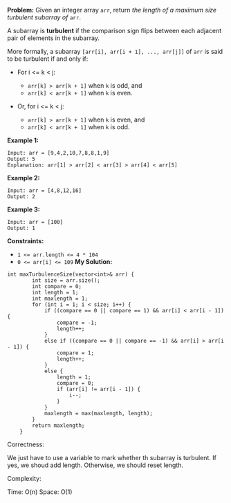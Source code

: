 **Problem:**
Given an integer array `arr`, return *the length of a maximum size turbulent subarray of* `arr`.

A subarray is **turbulent** if the comparison sign flips between each adjacent pair of elements in the subarray.

More formally, a subarray `[arr[i], arr[i + 1], ..., arr[j]]` of `arr` is said to be turbulent if and only if:

- For i <= k < j:

  - `arr[k] > arr[k + 1]` when `k` is odd, and
  - `arr[k] < arr[k + 1]` when `k` is even.

- Or, for i <= k < j:

  - `arr[k] > arr[k + 1]` when `k` is even, and
  - `arr[k] < arr[k + 1]` when `k` is odd.

 

**Example 1:**

```
Input: arr = [9,4,2,10,7,8,8,1,9]
Output: 5
Explanation: arr[1] > arr[2] < arr[3] > arr[4] < arr[5]
```

**Example 2:**

```
Input: arr = [4,8,12,16]
Output: 2
```

**Example 3:**

```
Input: arr = [100]
Output: 1
```

 

**Constraints:**

- `1 <= arr.length <= 4 * 104`
- `0 <= arr[i] <= 109`
**My Solution:**
```
int maxTurbulenceSize(vector<int>& arr) {
        int size = arr.size();
        int compare = 0;
        int length = 1;
        int maxlength = 1;
        for (int i = 1; i < size; i++) {
            if ((compare == 0 || compare == 1) && arr[i] < arr[i - 1]) {
                compare = -1;
                length++;
            }
            else if ((compare == 0 || compare == -1) && arr[i] > arr[i - 1]) {
                compare = 1;
                length++;
            }
            else {
                length = 1;
                compare = 0;
                if (arr[i] != arr[i - 1]) {
                    i--;
                }
            }
            maxlength = max(maxlength, length);
        }
        return maxlength;
    }
```
Correctness:

We just have to use a variable to mark whether th subarray is turbulent. If yes, we shoud add length. Otherwise, we should reset length.

Complexity:

Time: O(n)
Space: O(1)
